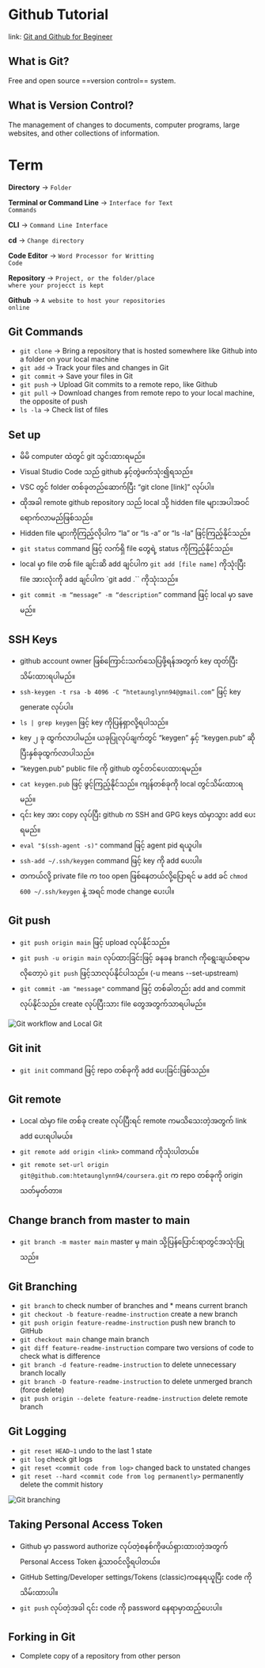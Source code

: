 # Github Tutorial
link: [Git and Github for Begineer](https://www.youtube.com/watch?v=RGOj5yH7evk&t=1727s)

## What is Git?
Free and open source ==version control== system.

## What is Version Control?
The management of changes to documents, computer programs, large websites, and other collections of information.

# Term
**Directory** &rarr; <code>Folder</code>

**Terminal or Command Line** &rarr; <code>Interface for Text Commands</code>

**CLI** &rarr; <code>Command Line Interface</code>

**cd** &rarr; <code>Change directory</code>

**Code Editor** &rarr; <code>Word Processor for Writting Code</code>

**Repository** &rarr; <code>Project, or the folder/place where your projecct is kept</code>

**Github** &rarr; <code>A website to host your repositories online</code>


## Git Commands
* ```git clone```    &rarr; Bring a repository that is hosted somewhere like Github into a folder on your local machine
* ```git add```    &rarr;  Track your files and changes in Git
* ```git commit```    &rarr; Save your files in Git
* ```git push```    &rarr; Upload Git commits to a remote repo, like Github
* ```git pull```    &rarr; Download changes from remote repo to your local machine, the opposite of push
* ```ls -la```    &rarr; Check list of files


## Set up
- မိမိ computer ထဲတွင် git သွင်းထားရမည်။
- Visual Studio Code သည် github နှင့်တွဲဖက်သုံး၍ရသည်။
- VSC တွင် folder တစ်ခုတည်ဆောက်ပြီး “git clone [link]” လုပ်ပါ။
- ထိုအခါ remote github repository သည် local သို့ hidden file များအပါအဝင်ရောက်လာမည်ဖြစ်သည်။
- Hidden file များကိုကြည့်လိုပါက “la” or “ls -a” or “ls -la” ဖြင့်ကြည့်နိုင်သည်။
- `git status` command ဖြင့် လက်ရှိ file တွေရဲ့ status ကိုကြည့်နိုင်သည်။
- local မှာ file တစ် file ချင်းဆိ add ချင်ပါက `git add [file name]` ကိုသုံးပြီး file အားလုံးကို add ချင်ပါက `git add .`` ကိုသုံးသည်။
- `git commit -m “message” -m “description”` command ဖြင့် local မှာ save မည်။


## SSH Keys
- github account owner ဖြစ်ကြောင်းသက်သေပြဖို့ရန်အတွက် key ထုတ်ပြီးသိမ်းထားရပါမည်။
- ```ssh-keygen -t rsa -b 4096 -C “htetaunglynn94@gmail.com”``` ဖြင့် key generate လုပ်ပါ။
- ```ls | grep keygen``` ဖြင့် key ကိုပြန်ရှာလို့ရပါသည်။
- key ၂ ခု ထွက်လာပါမည်။ ယခုပြုလုပ်ချက်တွင် “keygen” နှင့် “keygen.pub” ဆိုပြီးနှစ်ခုထွက်လာပါသည်။
- “keygen.pub” public file ကို github တွင်တင်ပေးထားရမည်။
- ```cat keygen.pub``` ဖြင့် ဖွင့်ကြည့်နိုင်သည်။ ကျန်တစ်ခုကို local တွင်သိမ်းထားရမည်။
- ၎င်း key အား copy လုပ်ပြီး github က SSH and GPG keys ထဲမှာသွား add ပေးရမည်။
- ````eval "$(ssh-agent -s)"```` command ဖြင့် agent pid ရယူပါ။
- ```ssh-add ~/.ssh/keygen``` command ဖြင့် key ကို add ပေးပါ။
- တကယ်လို့ private file က too open ဖြစ်နေတယ်လို့ပြောရင် မ add ခင် ```chmod 600 ~/.ssh/keygen``` နဲ့ အရင် mode change ပေးပါ။



## Git push
- ```git push origin main``` ဖြင့် upload လုပ်နိုင်သည်။
- ```git push -u origin main``` လုပ်ထားခြင်းဖြင့် ခနခန branch ကိုရွေးချယ်စရာမလိုတော့ပဲ ```git push``` ဖြင့်သာလုပ်နိုင်ပါသည်။ (-u means --set-upstream)
- `git commit -am "message"` command ဖြင့် တစ်ခါတည်း add and commit လုပ်နိုင်သည်။ create လုပ်ပြီးသား file တွေအတွက်သာရပါမည်။

![Git workflow and Local Git](local_git_and_workflow.png)


## Git init
- ```git init``` command ဖြင့် repo တစ်ခုကို add ပေးခြင်းဖြစ်သည်။


## Git remote
- Local ထဲမှာ file တစ်ခု create လုပ်ပြီးရင် remote ကမသိသေးတဲ့အတွက် link add ပေးရပါမယ်။
- `git remote add origin <link>` command ကိုသုံးပါတယ်။
- `git remote set-url origin git@github.com:htetaunglynn94/coursera.git` က repo တစ်ခုကို origin သတ်မှတ်တာ။


## Change branch from master to main
- ```git branch -m master main``` master မှ main သို့ပြန်ပြောင်းရာတွင်အသုံးပြုသည်။


## Git Branching
- ```git branch``` to check number of branches and * means current branch
- ```git checkout -b feature-readme-instruction``` create a new branch
- ```git push origin feature-readme-instruction``` push new branch to GitHub
- ```git checkout main``` change main branch
- ```git diff feature-readme-instruction``` compare two versions of code to check what is difference
- ```git branch -d feature-readme-instruction``` to delete unnecessary branch locally
- ```git branch -D feature-readme-instruction``` to delete unmerged branch (force delete)
- ```git push origin --delete feature-readme-instruction``` delete remote branch

## Git Logging
- ```git reset HEAD~1``` undo to the last 1 state
- ```git log``` check git logs
- ```git reset <commit code from log>``` changed back to unstated changes
- ```git reset --hard <commit code from log permanently>``` permanently delete the commit history

![Git branching](git_branching.png)

## Taking Personal Access Token
- Github မှာ password authorize လုပ်တဲ့စနစ်ကိုဖယ်ရှားထားတဲ့အတွက် Personal Access Token နဲ့သာဝင်လို့ရပါတယ်။
- GitHub Setting/Developer settings/Tokens (classic)ကနေရယူပြီး code ကိုသိမ်းထားပါ။
- `git push` လုပ်တဲ့အခါ ၎င်း code ကို password နေရာမှာထည့်ပေးပါ။

## Forking in Git
- Complete copy of a repository from other person

